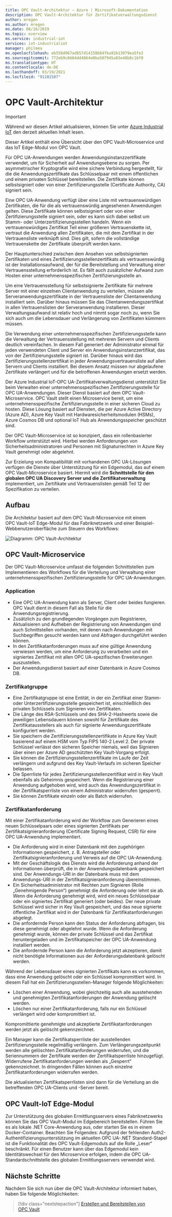 ```yaml
---
title: OPC Vault-Architektur – Azure | Microsoft-Dokumentation
description: OPC Vault-Architektur für Zertifikatverwaltungsdienst
author: mregen
ms.author: mregen
ms.date: 08/16/2019
ms.topic: overview
ms.service: industrial-iot
services: iot-industrialiot
manager: philmea
ms.openlocfilehash: eb558d967ad657d14158684fba92b13979ea5fe2
ms.sourcegitcommit: 772eb9c6684dd4864e0ba507945a83e48b8c16f0
ms.translationtype: HT
ms.contentlocale: de-DE
ms.lasthandoff: 03/19/2021
ms.locfileid: "91281587"
---
```

# <a name="opc-vault-architecture"></a>OPC Vault-Architektur

> [!IMPORTANT]
> Während wir diesen Artikel aktualisieren, können Sie unter [Azure Industrial IoT](https://azure.github.io/Industrial-IoT/) den derzeit aktuellen Inhalt lesen.

Dieser Artikel enthält eine Übersicht über den OPC Vault-Microservice und das IoT Edge-Modul von OPC Vault.

Für OPC UA-Anwendungen werden Anwendungsinstanzzertifikate verwendet, um für Sicherheit auf Anwendungsebene zu sorgen. Per asymmetrischer Kryptografie wird eine sichere Verbindung hergestellt, für die die Anwendungszertifikate das Schlüsselpaar mit einem öffentlichen und einem privaten Schlüssel bereitstellen. Die Zertifikate können selbstsigniert oder von einer Zertifizierungsstelle (Certificate Authority, CA) signiert sein.

Eine OPC UA-Anwendung verfügt über eine Liste mit vertrauenswürdigen Zertifikaten, die für die als vertrauenswürdig angesehenen Anwendungen gelten. Diese Zertifikate können selbstsigniert oder von einer Zertifizierungsstelle signiert sein, oder es kann sich dabei selbst um Stamm- oder Unterzertifizierungsstellen handeln. Wenn ein vertrauenswürdiges Zertifikat Teil einer größeren Vertrauenskette ist, vertraut die Anwendung allen Zertifikaten, die mit dem Zertifikat in der Vertrauensliste verknüpft sind. Dies gilt, sofern die vollständige Vertrauenskette der Zertifikate überprüft werden kann.

Der Hauptunterschied zwischen dem Ansehen von selbstsignierten Zertifikaten und eines Zertifizierungsstellenzertifikats als vertrauenswürdig ist der Installationsaufwand, der für die Bereitstellung und Verwaltung einer Vertrauensstellung erforderlich ist. Es fällt auch zusätzlicher Aufwand zum Hosten einer unternehmensspezifischen Zertifizierungsstelle an. 

Um eine Vertrauensstellung für selbstsignierte Zertifikate für mehrere Server mit einer einzelnen Clientanwendung zu verteilen, müssen alle Serveranwendungszertifikate in der Vertrauensliste der Clientanwendung installiert sein. Darüber hinaus müssen Sie das Clientanwendungszertifikat in allen Vertrauenslisten der Serveranwendung installieren. Dieser Verwaltungsaufwand ist relativ hoch und nimmt sogar noch zu, wenn Sie sich auch um die Lebensdauer und Verlängerung von Zertifikaten kümmern müssen.

Die Verwendung einer unternehmensspezifischen Zertifizierungsstelle kann die Verwaltung der Vertrauensstellung mit mehreren Servern und Clients deutlich vereinfachen. In diesem Fall generiert der Administrator einmal für jeden verwendeten Client und Server ein Anwendungsinstanzzertifikat, das von der Zertifizierungsstelle signiert ist. Darüber hinaus wird das Zertifizierungsstellenzertifikat in jeder Anwendungsvertrauensliste auf allen Servern und Clients installiert. Bei diesem Ansatz müssen nur abgelaufene Zertifikate verlängert und für die betroffenen Anwendungen ersetzt werden.

Der Azure Industrial IoT-OPC UA-Zertifikatverwaltungsdienst unterstützt Sie beim Verwalten einer unternehmensspezifischen Zertifizierungsstelle für OPC UA-Anwendungen. Dieser Dienst basiert auf dem OPC Vault-Microservice. OPC Vault stellt einen Microservice bereit, um eine unternehmensspezifische Zertifizierungsstelle in einer sicheren Cloud zu hosten. Diese Lösung basiert auf Diensten, die per Azure Active Directory (Azure AD), Azure Key Vault mit Hardwaresicherheitsmodulen (HSMs), Azure Cosmos DB und optional IoT Hub als Anwendungsspeicher geschützt sind.

Der OPC Vault-Microservice ist so konzipiert, dass ein rollenbasierter Workflow unterstützt wird. Hierbei werden Anforderungen von Sicherheitsadministratoren und Personen mit Signaturrechten in Azure Key Vault genehmigt oder abgelehnt.

Zur Erzielung von Kompatibilität mit vorhandenen OPC UA-Lösungen verfügen die Dienste über Unterstützung für ein Edgemodul, das auf einem OPC Vault-Microservice basiert. Hiermit wird die **Schnittstelle für den globalen OPC UA Discovery Server und die Zertifikatverwaltung** implementiert, um Zertifikate und Vertrauenslisten gemäß Teil 12 der Spezifikation zu verteilen. 


## <a name="architecture"></a>Aufbau

Die Architektur basiert auf dem OPC Vault-Microservice mit einem OPC Vault-IoT Edge-Modul für das Fabriknetzwerk und einer Beispiel-Webbenutzeroberfläche zum Steuern des Workflows:

![Diagramm: OPC Vault-Architektur](media/overview-opc-vault-architecture/opc-vault.png)

## <a name="opc-vault-microservice"></a>OPC Vault-Microservice

Der OPC Vault-Microservice umfasst die folgenden Schnittstellen zum Implementieren des Workflows für die Verteilung und Verwaltung einer unternehmensspezifischen Zertifizierungsstelle für OPC UA-Anwendungen.

### <a name="application"></a>Application 
- Eine OPC UA-Anwendung kann als Server, Client oder beides fungieren. OPC Vault dient in diesem Fall als Stelle für die Anwendungsregistrierung. 
- Zusätzlich zu den grundlegenden Vorgängen zum Registrieren, Aktualisieren und Aufheben der Registrierung von Anwendungen sind auch Schnittstellen vorhanden, mit denen nach Anwendungen mit Suchbegriffen gesucht werden kann und Abfragen durchgeführt werden können. 
- In den Zertifikatanforderungen muss auf eine gültige Anwendung verwiesen werden, um eine Anforderung zu verarbeiten und ein signiertes Zertifikat mit allen OPC UA-spezifischen Erweiterungen auszustellen. 
- Der Anwendungsdienst basiert auf einer Datenbank in Azure Cosmos DB.

### <a name="certificate-group"></a>Zertifikatgruppe
- Eine Zertifikatgruppe ist eine Entität, in der ein Zertifikat einer Stamm- oder Unterzertifizierungsstelle gespeichert ist, einschließlich des privaten Schlüssels zum Signieren von Zertifikaten. 
- Die Länge des RSA-Schlüssels und des SHA-2-Hashwerts sowie die jeweiligen Lebensdauern können sowohl für Zertifikate des Zertifikatausstellers als auch für signierte Anwendungszertifikate konfiguriert werden. 
- Sie speichern die Zertifizierungsstellenzertifikate in Azure Key Vault basierend auf einem HSM vom Typ FIPS 140-2 Level 2. Der private Schlüssel verlässt den sicheren Speicher niemals, weil das Signieren über einen per Azure AD geschützten Key Vault-Vorgang erfolgt. 
- Sie können die Zertifizierungsstellenzertifikate im Laufe der Zeit verlängern und aufgrund des Key Vault-Verlaufs im sicheren Speicher belassen. 
- Die Sperrliste für jedes Zertifizierungsstellenzertifikat wird in Key Vault ebenfalls als Geheimnis gespeichert. Wenn die Registrierung einer Anwendung aufgehoben wird, wird auch das Anwendungszertifikat in der Zertifikatsperrliste von einem Administrator widerrufen (gesperrt).
- Sie können Zertifikate einzeln oder als Batch widerrufen.

### <a name="certificate-request"></a>Zertifikatanforderung
Mit einer Zertifikatanforderung wird der Workflow zum Generieren eines neuen Schlüsselpaars oder eines signierten Zertifikats per Zertifikatsignieranforderung (Certificate Signing Request, CSR) für eine OPC UA-Anwendung implementiert. 
- Die Anforderung wird in einer Datenbank mit den zugehörigen Informationen gespeichert, z. B. Antragsteller oder Zertifikatsignieranforderung und Verweis auf die OPC UA-Anwendung. 
- Mit der Geschäftslogik des Diensts wird die Anforderung anhand der Informationen überprüft, die in der Anwendungsdatenbank gespeichert sind. Der Anwendungs-URI in der Datenbank muss mit dem Anwendungs-URI in der Zertifikatsignieranforderung übereinstimmen.
- Ein Sicherheitsadministrator mit Rechten zum Signieren (Rolle „Genehmigende Person“) genehmigt die Anforderung oder lehnt sie ab. Wenn die Anforderung genehmigt wird, wird ein neues Schlüsselpaar oder ein signiertes Zertifikat generiert (oder beides). Der neue private Schlüssel wird sicher in Key Vault gespeichert, und das neue signierte öffentliche Zertifikat wird in der Datenbank für Zertifikatanforderungen abgelegt.
- Die anfordernde Person kann den Status der Anforderung abfragen, bis diese genehmigt oder abgelehnt wurde. Wenn die Anforderung genehmigt wurde, können der private Schlüssel und das Zertifikat heruntergeladen und im Zertifikatspeicher der OPC UA-Anwendung installiert werden.
- Die anfordernde Person kann die Anforderung jetzt akzeptieren, damit nicht benötigte Informationen aus der Anforderungsdatenbank gelöscht werden. 

Während der Lebensdauer eines signierten Zertifikats kann es vorkommen, dass eine Anwendung gelöscht oder ein Schlüssel kompromittiert wird. In diesem Fall hat ein Zertifizierungsstellen-Manager folgende Möglichkeiten:
- Löschen einer Anwendung, wobei gleichzeitig auch alle ausstehenden und genehmigten Zertifikatanforderungen der Anwendung gelöscht werden. 
- Löschen nur einer Zertifikatanforderung, falls nur ein Schlüssel verlängert wird oder kompromittiert ist.

Kompromittierte genehmigte und akzeptierte Zertifikatanforderungen werden jetzt als gelöscht gekennzeichnet.

Ein Manager kann die Zertifikatsperrliste der ausstellenden Zertifizierungsstelle regelmäßig verlängern. Zum Verlängerungszeitpunkt werden alle gelöschten Zertifikatanforderungen widerrufen, und die Seriennummern der Zertifikate werden der Zertifikatsperrliste hinzugefügt. Widerrufene Zertifikatanforderungen werden als „Gesperrt“ gekennzeichnet. In dringenden Fällen können auch einzelne Zertifikatanforderungen widerrufen werden.

Die aktualisierten Zertifikatsperrlisten sind dann für die Verteilung an die betreffenden OPC UA-Clients und -Server bereit.

## <a name="opc-vault-iot-edge-module"></a>OPC Vault-IoT Edge-Modul
Zur Unterstützung des globalen Ermittlungsservers eines Fabriknetzwerks können Sie das OPC Vault-Modul im Edgebereich bereitstellen. Führen Sie es als lokale .NET Core-Anwendung aus, oder starten Sie es in einem Docker-Container. Beachten Sie Folgendes: Aufgrund der fehlenden Auth2-Authentifizierungsunterstützung im aktuellen OPC UA-.NET Standard-Stapel ist die Funktionalität des OPC Vault-Edgemoduls auf die Rolle „Leser“ beschränkt. Für einen Benutzer kann über das Edgemodul kein Identitätswechsel für den Microservice erfolgen, indem die OPC UA-Standardschnittstelle des globalen Ermittlungsservers verwendet wird.

## <a name="next-steps"></a>Nächste Schritte

Nachdem Sie sich nun über die OPC Vault-Architektur informiert haben, haben Sie folgende Möglichkeiten:

> [!div class="nextstepaction"]
> [Erstellen und Bereitstellen von OPC Vault](howto-opc-vault-deploy.md)

